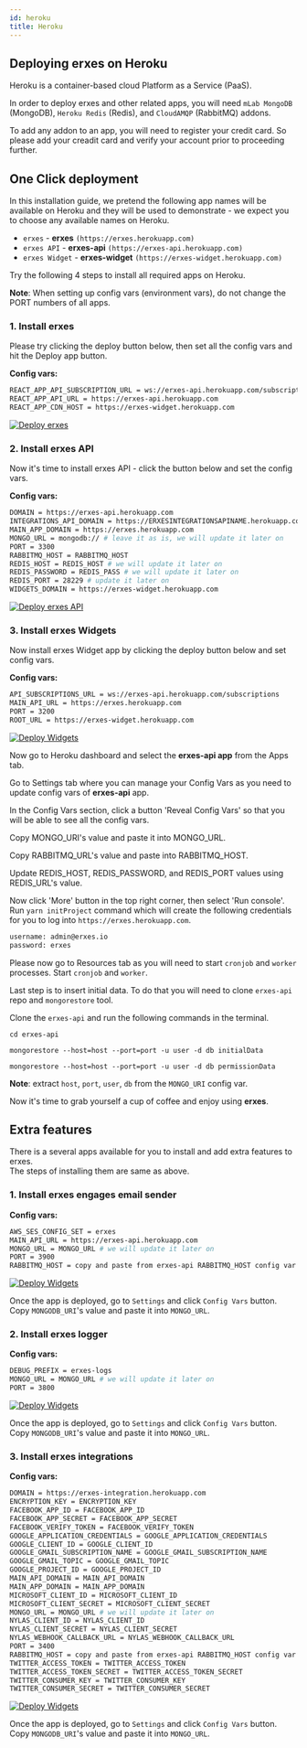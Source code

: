 ```yaml
---
id: heroku
title: Heroku
---
```


## Deploying erxes on Heroku

Heroku is a container-based cloud Platform as a Service (PaaS).

In order to deploy erxes and other related apps, you will need `mLab MongoDB` (MongoDB), `Heroku Redis` (Redis), and `CloudAMQP` (RabbitMQ) addons.

To add any addon to an app, you will need to register your credit card. So please add your creadit card and verify your account prior to proceeding further.

## One Click deployment

In this installation guide, we pretend the following app names will be available on Heroku and they will be used to demonstrate - we expect you to choose any available names on Heroku.

- `erxes` - **erxes** `(https://erxes.herokuapp.com)`
- `erxes API` - **erxes-api** `(https://erxes-api.herokuapp.com)`
- `erxes Widget` - **erxes-widget** `(https://erxes-widget.herokuapp.com)`

Try the following 4 steps to install all required apps on Heroku.

**Note**: When setting up config vars (environment vars), do not change the PORT numbers of all apps.

### 1. Install erxes

Please try clicking the deploy button below, then set all the config vars and hit the Deploy app button.

**Config vars:**

```sh
REACT_APP_API_SUBSCRIPTION_URL = ws://erxes-api.herokuapp.com/subscriptions
REACT_APP_API_URL = https://erxes-api.herokuapp.com
REACT_APP_CDN_HOST = https://erxes-widget.herokuapp.com
```

[![Deploy erxes](https://www.herokucdn.com/deploy/button.svg#heroku "Deploy erxes")](https://heroku.com/deploy?template=https://github.com/batnasan/erxes/tree/heroku_button)

### 2. Install erxes API

Now it's time to install erxes API - click the button below and set the config vars.

**Config vars:**

```sh
DOMAIN = https://erxes-api.herokuapp.com
INTEGRATIONS_API_DOMAIN = https://ERXESINTEGRATIONSAPINAME.herokuapp.com
MAIN_APP_DOMAIN = https://erxes.herokuapp.com
MONGO_URL = mongodb:// # leave it as is, we will update it later on
PORT = 3300
RABBITMQ_HOST = RABBITMQ_HOST
REDIS_HOST = REDIS_HOST # we will update it later on
REDIS_PASSWORD = REDIS_PASS # we will update it later on
REDIS_PORT = 28229 # update it later on
WIDGETS_DOMAIN = https://erxes-widget.herokuapp.com
```

[![Deploy erxes API](https://www.herokucdn.com/deploy/button.svg#heroku "Deploy erxes API")](https://heroku.com/deploy?template=https://github.com/batnasan/erxes-api/tree/heroku_button)

### 3. Install erxes Widgets

Now install erxes Widget app by clicking the deploy button below and set config vars.

**Config vars:**

```sh
API_SUBSCRIPTIONS_URL = ws://erxes-api.herokuapp.com/subscriptions
MAIN_API_URL = https://erxes.herokuapp.com
PORT = 3200
ROOT_URL = https://erxes-widget.herokuapp.com
```

[![Deploy Widgets](https://www.herokucdn.com/deploy/button.svg#heroku "Deploy erxes Widgets")](https://heroku.com/deploy?template=https://github.com/batnasan/erxes-widgets/tree/heroku_button)

Now go to Heroku dashboard and select the **erxes-api app** from the Apps tab.

Go to Settings tab where you can manage your Config Vars as you need to update config vars of **erxes-api** app.

In the Config Vars section, click a button 'Reveal Config Vars' so that you will be able to see all the config vars.

Copy MONGO_URI's value and paste it into MONGO_URL.

Copy RABBITMQ_URL's value and paste into RABBITMQ_HOST.

Update REDIS_HOST, REDIS_PASSWORD, and REDIS_PORT values using REDIS_URL's value.

Now click 'More' button in the top right corner, then select 'Run console'.  
Run `yarn initProject` command which will create the following credentials for you to log into `https://erxes.herokuapp.com`.

```sh
username: admin@erxes.io
password: erxes
```

Please now go to Resources tab as you will need to start `cronjob` and `worker` processes.
Start `cronjob` and `worker`.

Last step is to insert initial data. To do that you will need to clone `erxes-api` repo and `mongorestore` tool.

Clone the `erxes-api` and run the following commands in the terminal.

`cd erxes-api`

`mongorestore --host=host --port=port -u user -d db initialData`

`mongorestore --host=host --port=port -u user -d db permissionData`

**Note**: extract `host`, `port`, `user`, `db` from the `MONGO_URI` config var.

Now it's time to grab yourself a cup of coffee and enjoy using **erxes**.

## Extra features

There is a several apps available for you to install and add extra features to erxes.  
The steps of installing them are same as above.

### 1. Install erxes engages email sender

**Config vars:**

```sh
AWS_SES_CONFIG_SET = erxes
MAIN_API_URL = https://erxes-api.herokuapp.com
MONGO_URL = MONGO_URL # we will update it later on
PORT = 3900
RABBITMQ_HOST = copy and paste from erxes-api RABBITMQ_HOST config var
```

[![Deploy Widgets](https://www.herokucdn.com/deploy/button.svg#heroku "Deploy erxes engages email sender")](https://heroku.com/deploy?template=https://github.com/batnasan/erxes-engages-email-sender/tree/heroku_button)

Once the app is deployed, go to `Settings` and click `Config Vars` button.  
Copy `MONGODB_URI`'s value and paste it into `MONGO_URL`.

### 2. Install erxes logger

**Config vars:**

```sh
DEBUG_PREFIX = erxes-logs
MONGO_URL = MONGO_URL # we will update it later on
PORT = 3800
```

[![Deploy Widgets](https://www.herokucdn.com/deploy/button.svg#heroku "Deploy erxes engages email sender")](https://heroku.com/deploy?template=https://github.com/batnasan/erxes-logger/tree/heroku_button)

Once the app is deployed, go to `Settings` and click `Config Vars` button.  
Copy `MONGODB_URI`'s value and paste it into `MONGO_URL`.

### 3. Install erxes integrations

**Config vars:**

```sh
DOMAIN = https://erxes-integration.herokuapp.com
ENCRYPTION_KEY = ENCRYPTION_KEY
FACEBOOK_APP_ID = FACEBOOK_APP_ID
FACEBOOK_APP_SECRET = FACEBOOK_APP_SECRET
FACEBOOK_VERIFY_TOKEN = FACEBOOK_VERIFY_TOKEN
GOOGLE_APPLICATION_CREDENTIALS = GOOGLE_APPLICATION_CREDENTIALS
GOOGLE_CLIENT_ID = GOOGLE_CLIENT_ID
GOOGLE_GMAIL_SUBSCRIPTION_NAME = GOOGLE_GMAIL_SUBSCRIPTION_NAME
GOOGLE_GMAIL_TOPIC = GOOGLE_GMAIL_TOPIC
GOOGLE_PROJECT_ID = GOOGLE_PROJECT_ID
MAIN_API_DOMAIN = MAIN_API_DOMAIN
MAIN_APP_DOMAIN = MAIN_APP_DOMAIN
MICROSOFT_CLIENT_ID = MICROSOFT_CLIENT_ID
MICROSOFT_CLIENT_SECRET = MICROSOFT_CLIENT_SECRET
MONGO_URL = MONGO_URL # we will update it later on
NYLAS_CLIENT_ID = NYLAS_CLIENT_ID
NYLAS_CLIENT_SECRET = NYLAS_CLIENT_SECRET
NYLAS_WEBHOOK_CALLBACK_URL = NYLAS_WEBHOOK_CALLBACK_URL
PORT = 3400
RABBITMQ_HOST = copy and paste from erxes-api RABBITMQ_HOST config var
TWITTER_ACCESS_TOKEN = TWITTER_ACCESS_TOKEN
TWITTER_ACCESS_TOKEN_SECRET = TWITTER_ACCESS_TOKEN_SECRET
TWITTER_CONSUMER_KEY = TWITTER_CONSUMER_KEY
TWITTER_CONSUMER_SECRET = TWITTER_CONSUMER_SECRET
```

[![Deploy Widgets](https://www.herokucdn.com/deploy/button.svg#heroku "Deploy erxes engages email sender")](https://heroku.com/deploy?template=https://github.com/batnasan/erxes-integrations/tree/heroku_button)

Once the app is deployed, go to `Settings` and click `Config Vars` button.  
Copy `MONGODB_URI`'s value and paste it into `MONGO_URL`.
